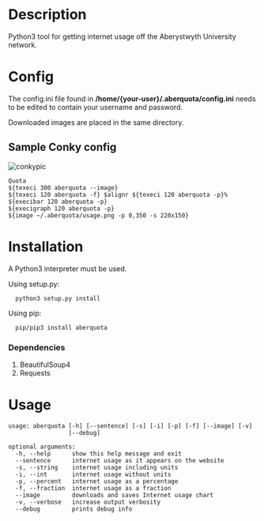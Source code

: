 # Description
Python3 tool for getting internet usage off the Aberystwyth University network.

# Config
The config.ini file found in __/home/{your-user}/.aberquota/config.ini__ needs to be edited to contain your username and password.

Downloaded images are placed in the same directory.

## Sample Conky config
![conkypic](http://i.gyazo.com/55ee3e31334758ddc010493e7009b521.png)
```
Quota
${texeci 300 aberquota --image}
${texeci 120 aberquota -f} $alignr ${texeci 120 aberquota -p}%
${execibar 120 aberquota -p}
${execigraph 120 aberquota -p}
${image ~/.aberquota/usage.png -p 0,350 -s 220x150}
```

# Installation
A Python3 interpreter must be used.

Using setup.py:
```
  python3 setup.py install
```
Using pip:
```
  pip/pip3 install aberquota
```
### Dependencies
1. BeautifulSoup4
2. Requests

# Usage
```
usage: aberquota [-h] [--sentence] [-s] [-i] [-p] [-f] [--image] [-v]
                 [--debug]

optional arguments:
  -h, --help      show this help message and exit
  --sentence      internet usage as it appears on the website
  -s, --string    internet usage including units
  -i, --int       internet usage without units
  -p, --percent   internet usage as a percentage
  -f, --fraction  internet usage as a fraction
  --image         downloads and saves Internet usage chart
  -v, --verbose   increase output verbosity
  --debug         prints debug info
```
